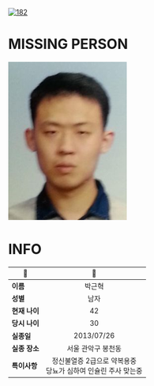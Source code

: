 [![182](https://img.shields.io/badge/%EC%8B%A4%EC%A2%85%EC%8B%A0%EA%B3%A0%EB%8A%94%20%EA%B5%AD%EB%B2%88%EC%97%86%EC%9D%B4-182-blue)](http://safe182.go.kr/index.do)

# MISSING PERSON

<img src="./missing_person.jpg">

# INFO

|🔑|💎|
|--|:--:|
|**이름**|박근혁|
|**성별**|남자|
|**현재 나이**|42|
|**당시 나이**|30|
|**실종일**|2013/07/26|
|**실종 장소**|서울 관악구 봉천동 |
|**특이사항**|정신불열증 2급으로 약복용중</br>당뇨가 심하여 인슐린 주사 맞는중|
